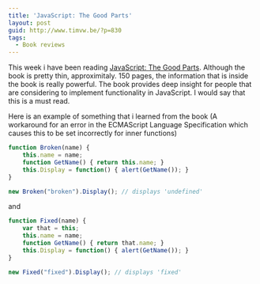 ```yaml
---
title: 'JavaScript: The Good Parts'
layout: post
guid: http://www.timvw.be/?p=830
tags:
  - Book reviews
---
```

This week i have been reading [JavaScript: The Good Parts](http://www.amazon.com/JavaScript-Good-Parts-Douglas-Crockford/dp/0596517742). Although the book is pretty thin, approximitaly. 150 pages, the information that is inside the book is really powerful. The book provides deep insight for people that are considering to implement functionality in JavaScript. I would say that this is a must read.

Here is an example of something that i learned from the book (A workaround for an error in the ECMAScript Language Specification which causes this to be set incorrectly for inner functions)

```javascript
function Broken(name) {
	this.name = name;
	function GetName() { return this.name; }
	this.Display = function() { alert(GetName()); }
}

new Broken("broken").Display(); // displays 'undefined'
```

and 

```javascript
function Fixed(name) {
	var that = this;
	this.name = name;
	function GetName() { return that.name; }
	this.Display = function() { alert(GetName()); }
}

new Fixed("fixed").Display(); // displays 'fixed'
```
